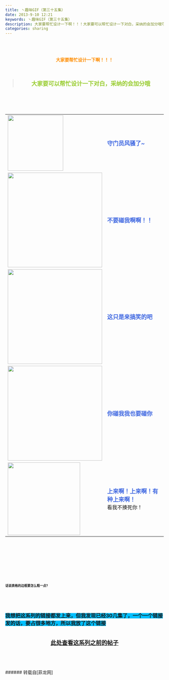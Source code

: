 ```yaml
---
title: 丶趣味GIF（第三十五集）
date: 2013-9-10 12:21
keywords: 丶趣味GIF（第三十五集）
description: 大家要帮忙设计一下啊！！！大家要可以帮忙设计一下对白，采纳的会加分哦守门员风骚了~不要碰我啊啊！！这只是来搞笑的吧你碰我我也要碰你 上来啊！上来啊！有种上来啊！看我不揍死你！话说表格的边框要怎么粗一点?我想把这系列的链接都发上来，但我发现已经30几集了，一个一个链接发的话，要占很多地方，所以我放了这个链接此处查看这系列之前的帖子
categories: sharing
---
```

<td class="t_f" id="postmessage_47020">

<br/>
<br/>
<div align="center"><strong><font color="#ff8c00"><br/>
</font></strong></div><div align="center"><strong><font color="#ff8c00">大家要帮忙设计一下啊！！！</font></strong></div><br/>
<strong><font size="4"><br/>
</font></strong><div align="center"><div class="quote"><blockquote><strong><font size="4"><font color="#9acd32">大家要可以帮忙设计一下对白，采纳的会加分哦</font></font></strong><img alt="" border="0" onclick="" onmouseover="" smilieid="98" src="static/image/smiley/qiubilong/14.gif"/></blockquote></div><br/>
<strong><font size="4"><br/>
</font></strong><br/>
<table cellspacing="0" class="t_table"><tr><td>

<img aid="19091" class="zoom" data-cf-modified-93e98a1b4aa770a7c1b0d051-="" file="data/attachment/forum/201309/10/121912nbbew6el255blwl6.gif" id="aimg_19091" inpost="1" onclick="" onmouseover="" src="http://www.flw.ph/data/attachment/forum/201309/10/121912nbbew6el255blwl6.gif" width="176" zoomfile="data/attachment/forum/201309/10/121912nbbew6el255blwl6.gif"/>


</td><td><font size="4"><font color="#4169e1"><strong>守门员风骚了~</strong></font></font><img alt="" border="0" onclick="" onmouseover="" smilieid="249" src="static/image/smiley/Xiongmao/24.gif"/></td></tr><tr><td>

<img aid="19092" class="zoom" data-cf-modified-93e98a1b4aa770a7c1b0d051-="" file="data/attachment/forum/201309/10/121922eqn82ggc3cnl1m7n.gif" id="aimg_19092" inpost="1" onclick="" onmouseover="" src="http://www.flw.ph/data/attachment/forum/201309/10/121922eqn82ggc3cnl1m7n.gif" width="300" zoomfile="data/attachment/forum/201309/10/121922eqn82ggc3cnl1m7n.gif"/>


</td><td><font size="4"><font color="#4169e1"><strong>不要碰我啊啊！！</strong></font></font><img alt="" border="0" onclick="" onmouseover="" smilieid="249" src="static/image/smiley/Xiongmao/24.gif"/></td></tr><tr><td>

<img aid="19089" class="zoom" data-cf-modified-93e98a1b4aa770a7c1b0d051-="" file="data/attachment/forum/201309/10/121835cchch6sycy4ebscy.gif" id="aimg_19089" inpost="1" onclick="" onmouseover="" src="http://www.flw.ph/data/attachment/forum/201309/10/121835cchch6sycy4ebscy.gif" width="300" zoomfile="data/attachment/forum/201309/10/121835cchch6sycy4ebscy.gif"/>


</td><td><font size="4"><font color="#4169e1"><strong>这只是来搞笑的吧</strong></font></font><img alt="" border="0" onclick="" onmouseover="" smilieid="294" src="static/image/smiley/qq/3.gif"/></td></tr><tr><td>

<img aid="19093" class="zoom" data-cf-modified-93e98a1b4aa770a7c1b0d051-="" file="data/attachment/forum/201309/10/121928gkvpu4mmfk55f6z3.gif" id="aimg_19093" inpost="1" onclick="" onmouseover="" src="http://www.flw.ph/data/attachment/forum/201309/10/121928gkvpu4mmfk55f6z3.gif" width="300" zoomfile="data/attachment/forum/201309/10/121928gkvpu4mmfk55f6z3.gif"/>


</td><td><font size="4"><font color="#4169e1"><strong>你碰我我也要碰你 </strong></font></font><img alt="" border="0" onclick="" onmouseover="" smilieid="292" src="static/image/smiley/qq/10.gif"/></td></tr><tr><td>

<img aid="19090" class="zoom" data-cf-modified-93e98a1b4aa770a7c1b0d051-="" file="data/attachment/forum/201309/10/121853hdo2dwm77djzimzj.gif" id="aimg_19090" inpost="1" onclick="" onmouseover="" src="http://www.flw.ph/data/attachment/forum/201309/10/121853hdo2dwm77djzimzj.gif" width="230" zoomfile="data/attachment/forum/201309/10/121853hdo2dwm77djzimzj.gif"/>


</td><td><font size="4"><font color="#4169e1"><strong>上来啊！上来啊！有种上来啊！</strong></font></font><img alt="" border="0" onclick="" onmouseover="" smilieid="249" src="static/image/smiley/Xiongmao/24.gif"/><br/>
看我不揍死你！</td></tr></table></div><strong><font size="4"><strong><font size="4"><br/>
</font></strong></font><br/>
<br/>
<div align="center"><font size="4"><img alt="" border="0" onclick="" onmouseover="" smilieid="249" src="static/image/smiley/Xiongmao/24.gif"/></font></div><font size="4"><strong><font size="4"><br/>
</font></strong></font><br/>
<font size="4"><strong><font size="4"><br/>
</font></strong></font><br/>
<font size="1">话说表格的边框要怎么粗一点?</font></strong><strong><font size="1"><br/>
</font></strong><br/>
<strong><font size="1"><br/>
</font></strong><br/>
<strong><font size="1"><br/>
</font></strong><br/>
<strong><font style="background-color:rgb(0, 191, 255)"><font size="3">我想把这系列的链接都发上来，但我发现已经30几集了，一个一个链接发的话，要占很多地方，所以我放了这个链接</font></font></strong><strong><font style="background-color:rgb(0, 191, 255)"><font size="3"><br/>
</font></font></strong><br/>
<strong><font style="background-color:rgb(0, 191, 255)"><font size="3"><br/>
<div align="center"><img alt="" border="0" onclick="" onmouseover="" smilieid="249" src="static/image/smiley/Xiongmao/24.gif"/><font size="4"><font color="#ff0000"><strong><a href="http://www.flw.ph/home.php?mod=space&amp;uid=41&amp;do=thread&amp;view=me&amp;from=space" target="_blank">此处查看这系列之前的帖子</a></strong></font></font><img alt="" border="0" onclick="" onmouseover="" smilieid="249" src="static/image/smiley/Xiongmao/24.gif"/></div><br/>
</font></font></strong><br/>
<br/>
<br/>
</td>
###### 转载自[菲龙网]